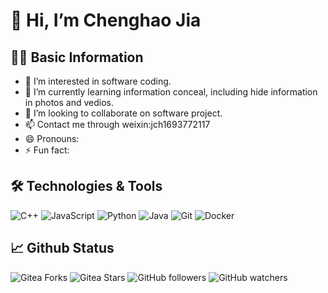 # 👋 Hi, I’m Chenghao Jia
  
## 👨‍💻 Basic Information
- 👀 I’m interested in software coding.
- 🌱 I’m currently learning information conceal, including hide information in photos and vedios.
- 💞️ I’m looking to collaborate on software project.
- 📫 Contact me through weixin:jch1693772117
- 😄 Pronouns: 
- ⚡ Fun fact: 


## 🛠️ Technologies & Tools
![C++](https://img.shields.io/badge/C++-black?style=flat-square&logo=c%2B%2B)
![JavaScript](https://img.shields.io/badge/-JavaScript-black?style=flat-square&logo=javascript)
![Python](https://img.shields.io/badge/-Python-black?style=flat-square&logo=Python)
![Java](https://img.shields.io/badge/Java-black?style=flat-square&logo=openjdk)
![Git](https://img.shields.io/badge/-Git-black?style=flat-square&logo=git)
![Docker](https://img.shields.io/badge/-Docker-black?style=flat-square&logo=docker)



## 📈 Github Status
![Gitea Forks](https://img.shields.io/gitea/forks/:user/:repo)
![Gitea Stars](https://img.shields.io/gitea/stars/Spotless-face-under-earth/:)
![GitHub followers](https://img.shields.io/github/followers/Spotless-face-under-earth)
![GitHub watchers](https://img.shields.io/github/watchers/Spotless-face-under-earth/:repo)





<!---
Spotless-face-under-earth/Spotless-face-under-earth is a ✨ special ✨ repository because its `README.md` (this file) appears on your GitHub profile.
You can click the Preview link to take a look at your changes.
--->
